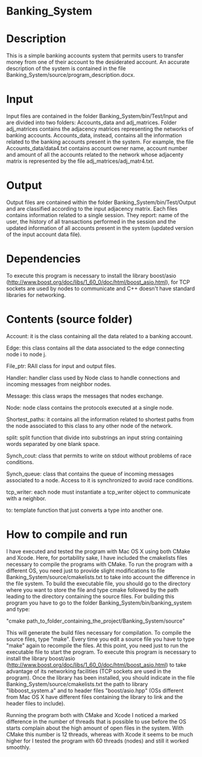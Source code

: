 # Banking_System

# Description
This is a simple banking accounts system that permits users to transfer money from one of their account to the desiderated account. An accurate description of the system is contained in the file Banking_System/source/program_description.docx.

# Input
Input files are contained in the folder Banking_System/bin/Test/Input and are divided into two folders: Accounts_data and adj_matrices. Folder adj_matrices contains the adjacency matrices representing the networks of banking accounts. Accounts_data, instead, contains all the information related to the banking accounts present in the system. For example, the file Accounts_data/data4.txt contains account owner name, account number and amount of all the accounts related to the network whose adjacenty matrix is represented by the file adj_matrices/adj_matr4.txt.  

# Output
Output files are contained within the folder Banking_System/bin/Test/Output and are classified according to the input adjacency matrix. Each files contains information related to a single session. They report: name of the user, the history of all transactions performed in the session and the updated information of all accounts present in the system (updated version of the input account data file).

# Dependencies

To execute this program is necessary to install the library boost/asio (http://www.boost.org/doc/libs/1_60_0/doc/html/boost_asio.html), for TCP sockets are used by nodes to communicate and C++ doesn't have standard libraries for networking.

# Contents (source folder)

Account: it is the class containing all the data related to a banking account. 

Edge: this class contains all the data associated to the edge connecting node i to node j.

File_ptr: RAII class for input and output files.

Handler: handler class used by Node class to handle connections and incoming messages from neighbor nodes.

Message: this class wraps the messages that nodes exchange.

Node: node class contains the protocols executed at a single node.

Shortest_paths: it contains all the information related to shortest paths from the node associated to this class to any other node of the network.

split: split function that divide into substrings an input string containing words separated by one blank space.

Synch_cout: class that permits to write on stdout without problems of race conditions.

Synch_queue: class that contains the queue of incoming messages associated to a node. Access to it is synchronized to avoid race conditions.

tcp_writer: each node must instantiate a tcp_writer object to communicate with a neighbor.

to: template function that just converts a type into another one.

# How to compile and run

I have executed and tested the program with Mac OS X using both CMake and Xcode. Here, for portability sake, I have included the cmakelists files necessary to compile the programs with CMake. To run the program with a different OS, you need just to provide slight modifications to file Banking_System/source/cmakelists.txt to take into account the difference in the file system.
To build the executable file, you should go to the directory where you want to store the file and type cmake followed by the path leading to the directory containing the source files. For building this program you have to go to the folder Banking_System/bin/banking_system and type:
 
"cmake path_to_folder_containing_the_project/Banking_System/source" 

This will generate the build files necessary for compilation. To compile the source files, type "make". Every time you edit  a source file you have to type "make" again to recompile the files. At this point, you need just to run the executable file to start the program.
To execute this program is necessary to install the library boost/asio (http://www.boost.org/doc/libs/1_60_0/doc/html/boost_asio.html)
to take advantage of its networking facilities (TCP sockets are used in the program). Once the library has been installed, you should indicate in the file Banking_System/source/cmakelists.txt the path to library "libboost_system.a" and to header files "boost/asio.hpp" (OSs different from Mac OS X have different files containing the library to link and the header files to include).

Running the program both with CMake and Xcode I noticed a marked difference in the number of threads that is possible to use before the 
OS starts complain about the high amount of open files in the system. With CMake this number is 12 threads, whereas with Xcode it seems to be much higher for I tested the program with 60 threads (nodes) and still it worked smoothly.





















